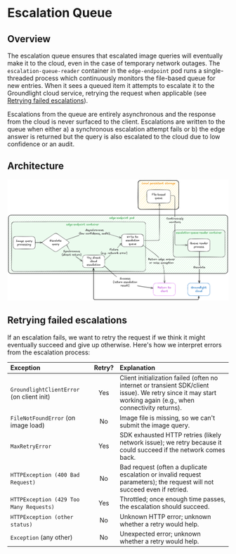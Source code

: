 # Escalation Queue

## Overview

The escalation queue ensures that escalated image queries will eventually make it to the cloud, even in the case of temporary network outages. The `escalation-queue-reader` container in the `edge-endpoint` pod runs a single-threaded process which continuously monitors the file-based queue for new entries. When it sees a queued item it attempts to escalate it to the Groundlight cloud service, retrying the request when applicable (see [Retrying failed escalations](#retrying-failed-escalations)).

Escalations from the queue are entirely asynchronous and the response from the cloud is never surfaced to the client. Escalations are written to the queue when either a) a synchronous escalation attempt fails or b) the edge answer is returned but the query is also escalated to the cloud due to low confidence or an audit. 

## Architecture

<img src="images/escalation-queue-flow.png" alt="Escalation queue flow" width="1200"/>

## Retrying failed escalations

If an escalation fails, we want to retry the request if we think it might eventually succeed and give up otherwise. Here's how we interpret errors from the escalation process:

| Exception                                  | Retry? | Explanation |
| :--------------------------------------    | :----: | :---------- |
| `GroundlightClientError` (on client init)  | Yes    | Client initialization failed (often no internet or transient SDK/client issue). We retry since it may start working again (e.g., when connectivity returns). |
| `FileNotFoundError` (on image load)        | No     | Image file is missing, so we can't submit the image query. |
| `MaxRetryError`                            | Yes    | SDK exhausted HTTP retries (likely network issue); we retry because it could succeed if the network comes back. |
| `HTTPException (400 Bad Request)`          | No     | Bad request (often a duplicate escalation or invalid request parameters); the request will not succeed even if retried. |
| `HTTPException (429 Too Many Requests)`    | Yes    | Throttled; once enough time passes, the escalation should succeed. |
| `HTTPException (other status)`             | No     | Unknown HTTP error; unknown whether a retry would help. |
| `Exception` (any other)                    | No     | Unexpected error; unknown whether a retry would help. |

